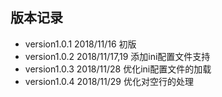 ## 版本记录

- version1.0.1
	2018/11/16 初版
- version1.0.2
	2018/11/17,19 添加ini配置文件支持
- version1.0.3
	2018/11/28 优化ini配置文件的加载
- version1.0.4
	2018/11/29 优化对空行的处理
